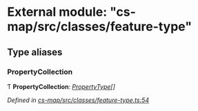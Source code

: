 # External module: "cs-map/src/classes/feature-type"

## Type aliases

###  PropertyCollection

Ƭ **PropertyCollection**: *[PropertyType](../classes/_cs_map_src_classes_feature_type_.propertytype.md)[]*

*Defined in [cs-map/src/classes/feature-type.ts:54](https://github.com/RichardHovenkamp/csnext/blob/0e0b9b29/packages/cs-map/src/classes/feature-type.ts#L54)*
